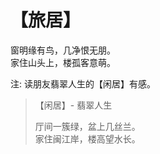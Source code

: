 # 【旅居】

窗明缘有鸟，几净恨无朋。  
家住山头上，楼孤客意萌。

注: 读朋友翡翠人生的【闲居】有感。

> 【闲居】- 翡翠人生
> 
> 厅间一簇绿，盆上几丝兰。  
> 家住闽江岸，楼高望水长。

